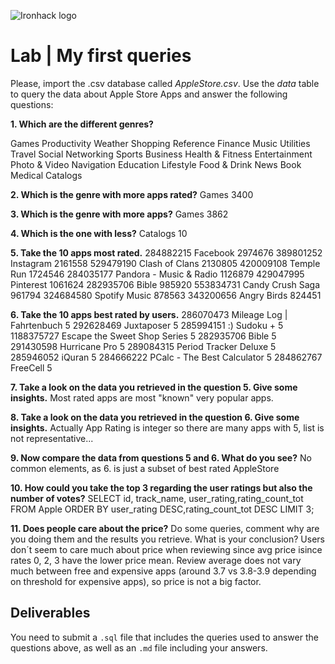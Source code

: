![Ironhack logo](https://i.imgur.com/1QgrNNw.png)

# Lab | My first queries

Please, import the .csv database called *AppleStore.csv*. Use the *data* table to query the data about Apple Store Apps and answer the following questions:

**1. Which are the different genres?**

Games
Productivity
Weather
Shopping
Reference
Finance
Music
Utilities
Travel
Social Networking
Sports
Business
Health & Fitness
Entertainment
Photo & Video
Navigation
Education
Lifestyle
Food & Drink
News
Book
Medical
Catalogs

**2. Which is the genre with more apps rated?**
Games	3400

**3. Which is the genre with more apps?**
Games	3862

**4. Which is the one with less?**
Catalogs	10

**5. Take the 10 apps most rated.**
284882215	Facebook	2974676
389801252	Instagram	2161558
529479190	Clash of Clans	2130805
420009108	Temple Run	1724546
284035177	Pandora - Music & Radio	1126879
429047995	Pinterest	1061624
282935706	Bible	985920
553834731	Candy Crush Saga	961794
324684580	Spotify Music	878563
343200656	Angry Birds	824451

**6. Take the 10 apps best rated by users.**
286070473	Mileage Log | Fahrtenbuch	5
292628469	Juxtaposer	5
285994151	:) Sudoku +	5
1188375727	Escape the Sweet Shop Series	5
282935706	Bible	5
291430598	Hurricane Pro	5
289084315	Period Tracker Deluxe	5
285946052	iQuran	5
284666222	PCalc - The Best Calculator	5
284862767	FreeCell	5

**7. Take a look on the data you retrieved in the question 5. Give some insights.**
Most rated apps are most "known" very popular apps.

**8. Take a look on the data you retrieved in the question 6. Give some insights.**
Actually App Rating is integer so there are many apps with 5, list is not representative...

**9. Now compare the data from questions 5 and 6. What do you see?**
No common elements, as 6. is just a subset of best rated AppleStore

**10. How could you take the top 3 regarding the user ratings but also the number of votes?**
SELECT id, track_name, user_rating,rating_count_tot
FROM Apple
ORDER BY user_rating DESC,rating_count_tot DESC LIMIT 3;

**11. Does people care about the price?** Do some queries, comment why are you doing them and the results you retrieve. What is your conclusion?
Users don´t seem to care much about price when reviewing since avg price isince rates 0, 2, 3 have the lower price mean.
Review average does not vary much between free and expensive apps (around 3.7 vs 3.8-3.9 depending on threshold for expensive apps), so price is not a big factor.


## Deliverables
You need to submit a `.sql` file that includes the queries used to answer the questions above, as well as an `.md` file including your answers.
